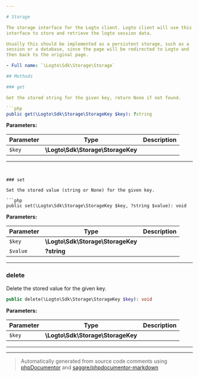 ```yaml
---

# Storage

The storage interface for the Logto client. Logto client will use this
interface to store and retrieve the logto session data.

Usually this should be implemented as a persistent storage, such as a
session or a database, since the page will be redirected to Logto and
then back to the original page.

- Full name: `\Logto\Sdk\Storage\Storage`

## Methods

### get

Get the stored string for the given key, return None if not found.

```php
public get(\Logto\Sdk\Storage\StorageKey $key): ?string
```

**Parameters:**

| Parameter | Type                              | Description |
| --------- | --------------------------------- | ----------- |
| `$key`    | **\Logto\Sdk\Storage\StorageKey** |             |

---
```


### set

Set the stored value (string or None) for the given key.

```php
public set(\Logto\Sdk\Storage\StorageKey $key, ?string $value): void
```

**Parameters:**

| Parameter | Type                              | Description |
| --------- | --------------------------------- | ----------- |
| `$key`    | **\Logto\Sdk\Storage\StorageKey** |             |
| `$value`  | **?string**                       |             |

---

### delete

Delete the stored value for the given key.

```php
public delete(\Logto\Sdk\Storage\StorageKey $key): void
```

**Parameters:**

| Parameter | Type                              | Description |
| --------- | --------------------------------- | ----------- |
| `$key`    | **\Logto\Sdk\Storage\StorageKey** |             |

---

---

> Automatically generated from source code comments using [phpDocumentor](http://www.phpdoc.org/) and [saggre/phpdocumentor-markdown](https://github.com/Saggre/phpDocumentor-markdown)
